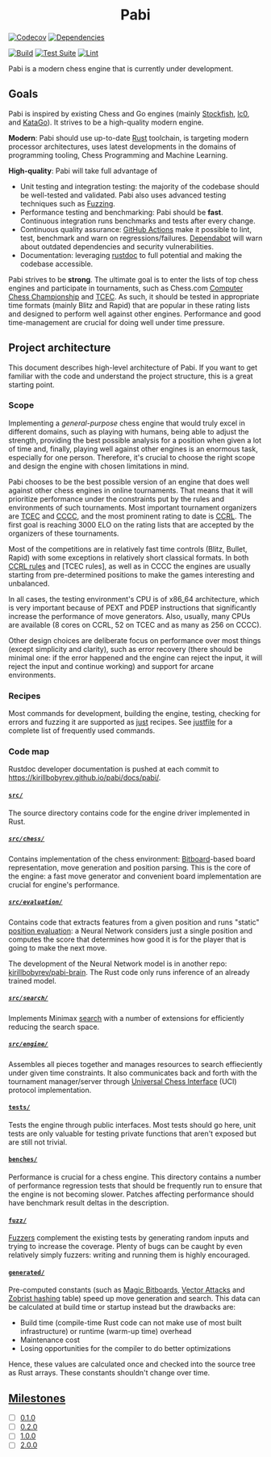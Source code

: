 <h1 align="center">
  Pabi
</h1>

[![Codecov](https://codecov.io/gh/kirillbobyrev/pabi/branch/main/graph/badge.svg)](https://codecov.io/gh/kirillbobyrev/pabi)
[![Dependencies](https://deps.rs/repo/github/kirillbobyrev/pabi/status.svg)](https://deps.rs/repo/github/kirillbobyrev/pabi)

[![Build](https://github.com/kirillbobyrev/pabi/actions/workflows/build.yml/badge.svg)](https://github.com/kirillbobyrev/pabi/actions/workflows/build.yml)
[![Test Suite](https://github.com/kirillbobyrev/pabi/actions/workflows/test.yml/badge.svg)](https://github.com/kirillbobyrev/pabi/actions/workflows/test.yml)
[![Lint](https://github.com/kirillbobyrev/pabi/actions/workflows/lint.yml/badge.svg)](https://github.com/kirillbobyrev/pabi/actions/workflows/lint.yml)

Pabi is a modern chess engine that is currently under development.

## Goals

Pabi is inspired by existing Chess and Go engines (mainly [Stockfish], [lc0],
and [KataGo]). It strives to be a high-quality modern engine.

**Modern**: Pabi should use up-to-date [Rust] toolchain, is targeting modern
processor architectures, uses latest developments in the domains of programming
tooling, Chess Programming and Machine Learning.

**High-quality**: Pabi will take full advantage of

- Unit testing and integration testing: the majority of the codebase should be
  well-tested and validated. Pabi also uses advanced testing techniques such as
  [Fuzzing].
- Performance testing and benchmarking: Pabi should be **fast**. Continuous
  integration runs benchmarks and tests after every change.
- Continuous quality assurance: [GitHub Actions] make it possible to lint, test,
  benchmark and warn on regressions/failures. [Dependabot] will warn about
  outdated dependencies and security vulnerabilities.
- Documentation: leveraging [rustdoc] to full potential and making the codebase
  accessible.

Pabi strives to be **strong**. The ultimate goal is to enter the lists of top
chess engines and participate in tournaments, such as Chess.com [Computer Chess
Championship] and [TCEC]. As such, it should be tested in appropriate time
formats (mainly Blitz and Rapid) that are popular in these rating lists and
designed to perform well against other engines. Performance and good
time-management are crucial for doing well under time pressure.

<!-- TODO: User interface: supported commands + UCI options -->

## Project architecture

This document describes high-level architecture of Pabi. If you want to get
familiar with the code and understand the project structure, this is a great
starting point.

### Scope

Implementing a *general-purpose* chess engine that would truly excel in
different domains, such as playing with humans, being able to adjust the
strength, providing the best possible analysis for a position when given a lot
of time and, finally, playing well against other engines is an enormous task,
especially for one person. Therefore, it's crucial to choose the right scope and
design the engine with chosen limitations in mind.

Pabi chooses to be the best possible version of an engine that does well against
other chess engines in online tournaments. That means that it will prioritize
performance under the constraints put by the rules and environments of such
tournaments. Most important tournament organizers are
[TCEC](https://tcec-chess.com/) and
[CCCC](https://www.chess.com/computer-chess-championship), and the most
prominent rating to date is [CCRL](https://computerchess.org.uk/ccrl/). The
first goal is reaching 3000 ELO on the rating lists that are accepted by the
organizers of these tournaments.

Most of the competitions are in relatively fast time controls (Blitz, Bullet,
Rapid) with some exceptions in relatively short classical formats. In both [CCRL
rules] and [TCEC rules], as well as in CCCC the engines are usually starting
from pre-determined positions to make the games interesting and unbalanced.

In all cases, the testing environment's CPU is of x86_64 architecture, which is
very important because of PEXT and PDEP instructions that significantly increase
the performance of move generators. Also, usually, many CPUs are available (8
cores on CCRL, 52 on TCEC and as many as 256 on CCCC).

Other design choices are deliberate focus on performance over most things
(except simplicity and clarity), such as error recovery (there should be minimal
one: if the error happened and the engine can reject the input, it will reject
the input and continue working) and support for arcane environments.

### Recipes

Most commands for development, building the engine, testing, checking for errors
and fuzzing it are supported as [just](https://github.com/casey/just) recipes.
See [justfile](/justfile) for a complete list of frequently used commands.

<!-- TODO: Describe building and optimizing the binary (flags, LTO, BOLT). -->

### Code map

Rustdoc developer documentation is pushed at each commit to
<https://kirillbobyrev.github.io/pabi/docs/pabi/>.

#### [`src/`](/src/)

The source directory contains code for the engine driver implemented in Rust.

##### [`src/chess/`](/src/chess/)

Contains implementation of the chess environment: [Bitboard]-based board
representation, move generation and position parsing. This is the core of the
engine: a fast move generator and convenient board implementation are crucial
for engine's performance.

##### [`src/evaluation/`](/src/evaluation/)

Contains code that extracts features from a given position and runs "static"
[position evaluation]: a Neural Network considers just a single position and
computes the score that determines how good it is for the player that is going
to make the next move.

The development of the Neural Network model is in another repo:
[kirillbobyrev/pabi-brain](https://github.com/kirillbobyrev/pabi-brain). The
Rust code only runs inference of an already trained model.

##### [`src/search/`](/src/search/)

Implements Minimax [search] with a number of extensions for efficiently reducing
the search space.

##### [`src/engine/`](/src/engine/)

Assembles all pieces together and manages resources to search effieciently under
given time constraints. It also communicates back and forth with the tournament
manager/server through [Universal Chess Interface] (UCI) protocol
implementation.

#### [`tests/`](/tests/)

Tests the engine through public interfaces. Most tests should go here, unit
tests are only valuable for testing private functions that aren't exposed but
are still not trivial.

#### [`benches/`](/benches/)

Performance is crucial for a chess engine. This directory contains a number of
performance regression tests that should be frequently run to ensure that the
engine is not becoming slower. Patches affecting performance should have
benchmark result deltas in the description.

<!-- Use `just bench`? -->

#### [`fuzz/`](/fuzz/)

[Fuzzers] complement the existing tests by generating random inputs and trying
to increase the coverage. Plenty of bugs can be caught by even relatively simply
fuzzers: writing and running them is highly encouraged.

<!-- Use `just fuzz <target>` -->

#### [`generated/`](/generated/)

Pre-computed constants (such as [Magic Bitboards], [Vector Attacks] and [Zobrist
hashing] table) speed up move generation and search. This data can be calculated
at build time or startup instead but the drawbacks are:

- Build time (compile-time Rust code can not make use of most built
  infrastructure) or runtime (warm-up time) overhead
- Maintenance cost
- Losing opportunities for the compiler to do better optimizations

Hence, these values are calculated once and checked into the source tree as Rust
arrays. These constants shouldn't change over time.

## [Milestones]

- [ ] [0.1.0]
- [ ] [0.2.0]
- [ ] [1.0.0]
- [ ] [2.0.0]

[0.1.0]: https://github.com/kirillbobyrev/pabi/milestone/1
[0.2.0]: https://github.com/kirillbobyrev/pabi/milestone/4
[1.0.0]: https://github.com/kirillbobyrev/pabi/milestone/2
[2.0.0]: https://github.com/kirillbobyrev/pabi/milestone/3
[Computer Chess Championship]: https://www.chess.com/computer-chess-championship
[Dependabot]: https://github.com/dependabot
[Fuzzing]: https://en.wikipedia.org/wiki/Fuzzing
[GitHub Actions]: https://github.com/features/actions
[KataGo]: https://github.com/lightvector/KataGo
[Milestones]: https://github.com/kirillbobyrev/pabi/milestones
[Rust]: https://www.rust-lang.org/
[Stockfish]: https://stockfishchess.org/
[TCEC]: https://tcec-chess.com/
[lc0]: https://lczero.org/
[rustdoc]: https://doc.rust-lang.org/rustdoc
[Bitboard]: https://www.chessprogramming.org/Bitboards
[search]: https://www.chessprogramming.org/Search
[position evaluation]: https://www.chessprogramming.org/Evaluation
[Fuzzers]: https://en.wikipedia.org/wiki/Fuzzing
[Universal Chess Interface]: http://wbec-ridderkerk.nl/html/UCIProtocol.html
[Magic Bitboards]: https://www.chessprogramming.org/Magic_Bitboards
[vector attacks]: https://www.chessprogramming.org/Vector_Attacks
[Zobrist hashing]: https://www.chessprogramming.org/Zobrist_Hashing
[CCRL rules]: https://computerchess.org.uk/ccrl/404/about.html
